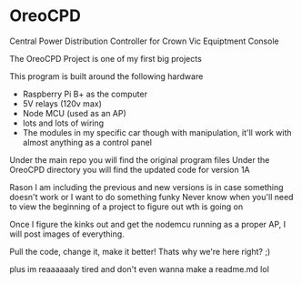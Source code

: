 # OreoCPD
Central Power Distribution Controller for Crown Vic Equiptment Console

The OreoCPD Project is one of my first big projects

This program is built around the following hardware
- Raspberry Pi B+ as the computer
- 5V relays (120v max)
- Node MCU (used as an AP)
- lots and lots of wiring
- The modules in my specific car though with manipulation, it'll work with almost anything as a control panel

Under the main repo you will find the original program files
Under the OreoCPD directory you will find the updated code for version 1A

Rason I am including the previous and new versions is in case something doesn't work or I want to do something funky
Never know when you'll need to view the beginning of a project to figure out wth is going on

Once I figure the kinks out and get the nodemcu running as a proper AP, I will post images of everything.

Pull the code, change it, make it better! Thats why we're here right? ;)

plus im reaaaaaaly tired and don't even wanna make a readme.md lol
